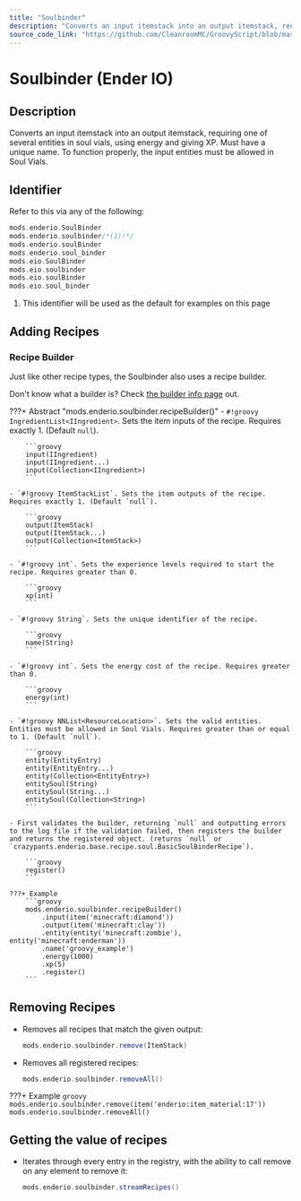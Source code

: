 ```yaml
---
title: "Soulbinder"
description: "Converts an input itemstack into an output itemstack, requiring one of several entities in soul vials, using energy and giving XP. Must have a unique name. To function properly, the input entities must be allowed in Soul Vials."
source_code_link: "https://github.com/CleanroomMC/GroovyScript/blob/master/src/main/java/com/cleanroommc/groovyscript/compat/mods/enderio/SoulBinder.java"
---
```


# Soulbinder (Ender IO)

## Description

Converts an input itemstack into an output itemstack, requiring one of several entities in soul vials, using energy and giving XP. Must have a unique name. To function properly, the input entities must be allowed in Soul Vials.

## Identifier

Refer to this via any of the following:

```groovy hl_lines="2"
mods.enderio.SoulBinder
mods.enderio.soulbinder/*(1)!*/
mods.enderio.soulBinder
mods.enderio.soul_binder
mods.eio.SoulBinder
mods.eio.soulbinder
mods.eio.soulBinder
mods.eio.soul_binder
```

1. This identifier will be used as the default for examples on this page

## Adding Recipes

### Recipe Builder

Just like other recipe types, the Soulbinder also uses a recipe builder.

Don't know what a builder is? Check [the builder info page](../../../groovy/builder.md) out.

???+ Abstract "mods.enderio.soulbinder.recipeBuilder()"
    - `#!groovy IngredientList<IIngredient>`. Sets the item inputs of the recipe. Requires exactly 1. (Default `null`).

        ```groovy
        input(IIngredient)
        input(IIngredient...)
        input(Collection<IIngredient>)
        ```

    - `#!groovy ItemStackList`. Sets the item outputs of the recipe. Requires exactly 1. (Default `null`).

        ```groovy
        output(ItemStack)
        output(ItemStack...)
        output(Collection<ItemStack>)
        ```

    - `#!groovy int`. Sets the experience levels required to start the recipe. Requires greater than 0.

        ```groovy
        xp(int)
        ```

    - `#!groovy String`. Sets the unique identifier of the recipe.

        ```groovy
        name(String)
        ```

    - `#!groovy int`. Sets the energy cost of the recipe. Requires greater than 0.

        ```groovy
        energy(int)
        ```

    - `#!groovy NNList<ResourceLocation>`. Sets the valid entities. Entities must be allowed in Soul Vials. Requires greater than or equal to 1. (Default `null`).

        ```groovy
        entity(EntityEntry)
        entity(EntityEntry...)
        entity(Collection<EntityEntry>)
        entitySoul(String)
        entitySoul(String...)
        entitySoul(Collection<String>)
        ```

    - First validates the builder, returning `null` and outputting errors to the log file if the validation failed, then registers the builder and returns the registered object. (returns `null` or `crazypants.enderio.base.recipe.soul.BasicSoulBinderRecipe`).

        ```groovy
        register()
        ```

    ???+ Example
        ```groovy
        mods.enderio.soulbinder.recipeBuilder()
            .input(item('minecraft:diamond'))
            .output(item('minecraft:clay'))
            .entity(entity('minecraft:zombie'), entity('minecraft:enderman'))
            .name('groovy_example')
            .energy(1000)
            .xp(5)
            .register()
        ```



## Removing Recipes

- Removes all recipes that match the given output:

    ```groovy
    mods.enderio.soulbinder.remove(ItemStack)
    ```

- Removes all registered recipes:

    ```groovy
    mods.enderio.soulbinder.removeAll()
    ```

???+ Example
    ```groovy
    mods.enderio.soulbinder.remove(item('enderio:item_material:17'))
    mods.enderio.soulbinder.removeAll()
    ```

## Getting the value of recipes

- Iterates through every entry in the registry, with the ability to call remove on any element to remove it:

    ```groovy
    mods.enderio.soulbinder.streamRecipes()
    ```
